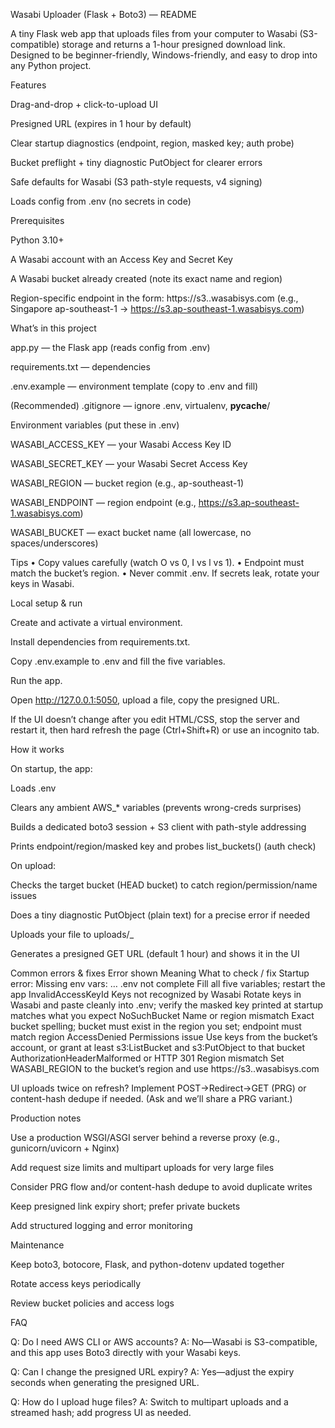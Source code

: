 Wasabi Uploader (Flask + Boto3) — README

A tiny Flask web app that uploads files from your computer to Wasabi (S3-compatible) storage and returns a 1-hour presigned download link. Designed to be beginner-friendly, Windows-friendly, and easy to drop into any Python project.

Features

Drag-and-drop + click-to-upload UI

Presigned URL (expires in 1 hour by default)

Clear startup diagnostics (endpoint, region, masked key; auth probe)

Bucket preflight + tiny diagnostic PutObject for clearer errors

Safe defaults for Wasabi (S3 path-style requests, v4 signing)

Loads config from .env (no secrets in code)

Prerequisites

Python 3.10+

A Wasabi account with an Access Key and Secret Key

A Wasabi bucket already created (note its exact name and region)

Region-specific endpoint in the form: https://s3.<region>.wasabisys.com
(e.g., Singapore ap-southeast-1 → https://s3.ap-southeast-1.wasabisys.com)

What’s in this project

app.py — the Flask app (reads config from .env)

requirements.txt — dependencies

.env.example — environment template (copy to .env and fill)

(Recommended) .gitignore — ignore .env, virtualenv, __pycache__/

Environment variables (put these in .env)

WASABI_ACCESS_KEY — your Wasabi Access Key ID

WASABI_SECRET_KEY — your Wasabi Secret Access Key

WASABI_REGION — bucket region (e.g., ap-southeast-1)

WASABI_ENDPOINT — region endpoint (e.g., https://s3.ap-southeast-1.wasabisys.com)

WASABI_BUCKET — exact bucket name (all lowercase, no spaces/underscores)

Tips
• Copy values carefully (watch O vs 0, I vs l vs 1).
• Endpoint must match the bucket’s region.
• Never commit .env. If secrets leak, rotate your keys in Wasabi.

Local setup & run

Create and activate a virtual environment.

Install dependencies from requirements.txt.

Copy .env.example to .env and fill the five variables.

Run the app.

Open http://127.0.0.1:5050, upload a file, copy the presigned URL.

If the UI doesn’t change after you edit HTML/CSS, stop the server and restart it, then hard refresh the page (Ctrl+Shift+R) or use an incognito tab.

How it works

On startup, the app:

Loads .env

Clears any ambient AWS_* variables (prevents wrong-creds surprises)

Builds a dedicated boto3 session + S3 client with path-style addressing

Prints endpoint/region/masked key and probes list_buckets() (auth check)

On upload:

Checks the target bucket (HEAD bucket) to catch region/permission/name issues

Does a tiny diagnostic PutObject (plain text) for a precise error if needed

Uploads your file to uploads/<uuid>_<filename>

Generates a presigned GET URL (default 1 hour) and shows it in the UI

Common errors & fixes
Error shown	Meaning	What to check / fix
Startup error: Missing env vars: …	.env not complete	Fill all five variables; restart the app
InvalidAccessKeyId	Keys not recognized by Wasabi	Rotate keys in Wasabi and paste cleanly into .env; verify the masked key printed at startup matches what you expect
NoSuchBucket	Name or region mismatch	Exact bucket spelling; bucket must exist in the region you set; endpoint must match region
AccessDenied	Permissions issue	Use keys from the bucket’s account, or grant at least s3:ListBucket and s3:PutObject to that bucket
AuthorizationHeaderMalformed or HTTP 301	Region mismatch	Set WASABI_REGION to the bucket’s region and use https://s3.<region>.wasabisys.com

UI uploads twice on refresh?
Implement POST→Redirect→GET (PRG) or content-hash dedupe if needed. (Ask and we’ll share a PRG variant.)

Production notes

Use a production WSGI/ASGI server behind a reverse proxy (e.g., gunicorn/uvicorn + Nginx)

Add request size limits and multipart uploads for very large files

Consider PRG flow and/or content-hash dedupe to avoid duplicate writes

Keep presigned link expiry short; prefer private buckets

Add structured logging and error monitoring

Maintenance

Keep boto3, botocore, Flask, and python-dotenv updated together

Rotate access keys periodically

Review bucket policies and access logs

FAQ

Q: Do I need AWS CLI or AWS accounts?
A: No—Wasabi is S3-compatible, and this app uses Boto3 directly with your Wasabi keys.

Q: Can I change the presigned URL expiry?
A: Yes—adjust the expiry seconds when generating the presigned URL.

Q: How do I upload huge files?
A: Switch to multipart uploads and a streamed hash; add progress UI as needed.